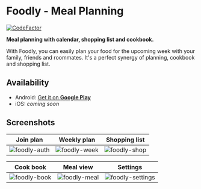 # Foodly - Meal Planning

[![CodeFactor](https://www.codefactor.io/repository/github/lucasg04/foodly_app/badge)](https://www.codefactor.io/repository/github/lucasg04/foodly_app)

**Meal planning with calendar, shopping list and cookbook.**

With Foodly, you can easily plan your food for the upcoming week with your family, friends and roommates. It's a perfect synergy of planning, cookbook and shopping list.

## Availability 

- Android: [Get it on **Google Play**](https://play.google.com/store/apps/details?id=io.golenia.foodly)
- iOS: _coming soon_

## Screenshots

Join plan|Weekly plan|Shopping list
:-:|:-:|:-:
![foodly-auth](https://user-images.githubusercontent.com/42368417/112768098-8df31680-901a-11eb-97e2-c6f008fd1efb.png)|![foodly-week](https://user-images.githubusercontent.com/42368417/112768108-a105e680-901a-11eb-96bc-f4813e554c1d.png)|![foodly-shop](https://user-images.githubusercontent.com/42368417/112768116-a9f6b800-901a-11eb-8dbc-ebbf8e51f372.png)

Cook book|Meal view|Settings
:-:|:-:|:-:
![foodly-book](https://user-images.githubusercontent.com/42368417/112768150-d3afdf00-901a-11eb-9564-c2d9fdff4131.png)|![foodly-meal](https://user-images.githubusercontent.com/42368417/112768158-da3e5680-901a-11eb-9edd-0058db46249e.png)|![foodly-settings](https://user-images.githubusercontent.com/42368417/112768228-47ea8280-901b-11eb-9fc4-c0b69644b0d2.png)
